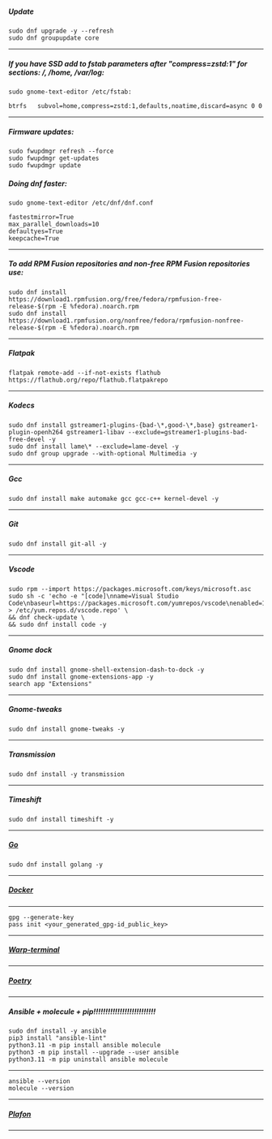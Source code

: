 ##### Update
```
sudo dnf upgrade -y --refresh
sudo dnf groupupdate core
```
--------------------------------------------------------------------
##### If you have SSD add to fstab parameters after "compress=zstd:1" for sections: /, /home, /var/log:
```
sudo gnome-text-editor /etc/fstab:

btrfs   subvol=home,compress=zstd:1,defaults,noatime,discard=async 0 0
```
--------------------------------------------------------------------
##### Firmware updates:
```
sudo fwupdmgr refresh --force
sudo fwupdmgr get-updates
sudo fwupdmgr update
```
##### Doing dnf faster:
```
sudo gnome-text-editor /etc/dnf/dnf.conf

fastestmirror=True
max_parallel_downloads=10
defaultyes=True
keepcache=True
```
--------------------------------------------------------------------
##### To add RPM Fusion repositories and non-free RPM Fusion repositories use:
```
sudo dnf install https://download1.rpmfusion.org/free/fedora/rpmfusion-free-release-$(rpm -E %fedora).noarch.rpm
sudo dnf install https://download1.rpmfusion.org/nonfree/fedora/rpmfusion-nonfree-release-$(rpm -E %fedora).noarch.rpm
```
--------------------------------------------------------------------
##### Flatpak
```
flatpak remote-add --if-not-exists flathub https://flathub.org/repo/flathub.flatpakrepo
```
--------------------------------------------------------------------
##### Kodecs
```
sudo dnf install gstreamer1-plugins-{bad-\*,good-\*,base} gstreamer1-plugin-openh264 gstreamer1-libav --exclude=gstreamer1-plugins-bad-free-devel -y
sudo dnf install lame\* --exclude=lame-devel -y
sudo dnf group upgrade --with-optional Multimedia -y
```
--------------------------------------------------------------------
##### Gcc
```
sudo dnf install make automake gcc gcc-c++ kernel-devel -y
```
--------------------------------------------------------------------
##### Git
```
sudo dnf install git-all -y
```
--------------------------------------------------------------------
##### Vscode
```
sudo rpm --import https://packages.microsoft.com/keys/microsoft.asc
sudo sh -c 'echo -e "[code]\nname=Visual Studio Code\nbaseurl=https://packages.microsoft.com/yumrepos/vscode\nenabled=1\ngpgcheck=1\ngpgkey=https://packages.microsoft.com/keys/microsoft.asc" > /etc/yum.repos.d/vscode.repo' \
&& dnf check-update \
&& sudo dnf install code -y
```
--------------------------------------------------------------------
##### Gnome dock
```
sudo dnf install gnome-shell-extension-dash-to-dock -y
sudo dnf install gnome-extensions-app -y
search app "Extensions"
```
--------------------------------------------------------------------
##### Gnome-tweaks
```
sudo dnf install gnome-tweaks -y
```
--------------------------------------------------------------------
##### Transmission
```
sudo dnf install -y transmission
```
--------------------------------------------------------------------
##### Timeshift
```
sudo dnf install timeshift -y
```
--------------------------------------------------------------------
##### [Go](https://go.dev/doc/install)
```
sudo dnf install golang -y
```
--------------------------------------------------------------------
##### [Docker](https://docs.docker.com/desktop/install/fedora)
--------------------------------------------------------------------
```
gpg --generate-key
pass init <your_generated_gpg-id_public_key>
```
--------------------------------------------------------------------
##### [Warp-terminal](https://www.warp.dev)
--------------------------------------------------------------------
##### [Poetry](https://python-poetry.org/docs/)
--------------------------------------------------------------------





##### Ansible + molecule + pip!!!!!!!!!!!!!!!!!!!!!!!!!!
```
sudo dnf install -y ansible
pip3 install "ansible-lint"
python3.11 -m pip install ansible molecule
python3 -m pip install --upgrade --user ansible
python3.11 -m pip uninstall ansible molecule
```
--------------------------------------------------------------------
```
ansible --version
molecule --version
```
--------------------------------------------------------------------
##### [Plafon](https://plafon.gitbook.io/fedora-zero)
--------------------------------------------------------------------
